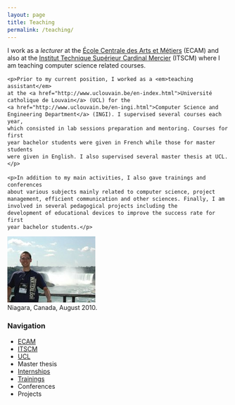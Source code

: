 ```yaml
---
layout: page
title: Teaching
permalink: /teaching/
---
```


<div class="page-col-wrapper">
  <div class="page-col page-col-1">
    <p>I work as a <em>lecturer</em> at the
    <a href="http://www.vinci.be/fr-be/ecam">École Centrale des Arts et
    Métiers</a> (ECAM) and also at the
    <a href="http://www.cardinalmercier-promotionsociale.be/">
    Institut Technique Supérieur Cardinal Mercier</a> (ITSCM) where I am
    teaching computer science related courses.</p>

    <p>Prior to my current position, I worked as a <em>teaching assistant</em>
    at the <a href="http://www.uclouvain.be/en-index.html">Université
    catholique de Louvain</a> (UCL) for the
    <a href="http://www.uclouvain.be/en-ingi.html">Computer Science and
    Engineering Department</a> (INGI). I supervised several courses each year,
    which consisted in lab sessions preparation and mentoring. Courses for first
    year bachelor students were given in French while those for master students
    were given in English. I also supervised several master thesis at UCL.</p>

    <p>In addition to my main activities, I also gave trainings and conferences
    about various subjects mainly related to computer science, project
    management, efficient communication and other sciences. Finally, I am involved in several pedagogical projects including the
    development of educational devices to improve the success rate for first
    year bachelor students.</p>
  </div>
  <div class="page-col page-col-2">
    <p><img src="/images/niagara.jpg" alt="Niagara, Canada, August 2010"
    width="200" height="150" /><br />
    Niagara, Canada, August 2010.</p>
    <h3>Navigation</h3>
    <ul class="navigation">
      <li><a href="/teaching/ecam/">ECAM</a></li>
      <li><a href="/teaching/itscm/">ITSCM</a></li>
      <li><a href="/teaching/ucl/">UCL</a></li>
      <li>Master thesis</li>
      <li><a href="/teaching/internships/">Internships</a></li>
      <li><a href="/teaching/trainings/">Trainings</a></li>
      <li>Conferences</li>
      <li>Projects</li>
    </ul>
  </div>
</div>
